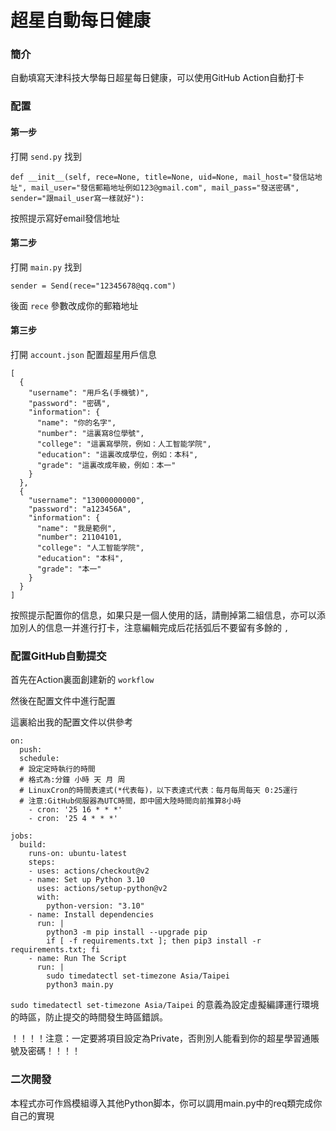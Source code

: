 # 超星自動每日健康

### 簡介

自動填寫天津科技大學每日超星每日健康，可以使用GitHub Action自動打卡

### 配置

#### 第一步

打開 `send.py` 找到

```
def __init__(self, rece=None, title=None, uid=None, mail_host="發信站地址", mail_user="發信郵箱地址例如123@gmail.com", mail_pass="發送密碼", sender="跟mail_user寫一樣就好"):
```

按照提示寫好email發信地址

#### 第二步

打開 `main.py` 找到

```
sender = Send(rece="12345678@qq.com")
```

後面 `rece` 參數改成你的郵箱地址

#### 第三步

打開 `account.json` 配置超星用戶信息

```
[
  {
    "username": "用戶名(手機號)",
    "password": "密碼",
    "information": {
      "name": "你的名字",
      "number": "這裏寫8位學號",
      "college": "這裏寫學院，例如：人工智能学院",
      "education": "這裏改成學位，例如：本科",
      "grade": "這裏改成年級，例如：本一"
    }
  },
  {
    "username": "13000000000",
    "password": "a123456A",
    "information": {
      "name": "我是範例",
      "number": 21104101,
      "college": "人工智能学院",
      "education": "本科",
      "grade": "本一"
    }
  }
]
```

按照提示配置你的信息，如果只是一個人使用的話，請刪掉第二組信息，亦可以添加別人的信息一并進行打卡，注意編輯完成后花括弧后不要留有多餘的 `,` 

### 配置GitHub自動提交

首先在Action裏面創建新的 `workflow` 

然後在配置文件中進行配置

這裏給出我的配置文件以供參考

```
on:
  push:
  schedule:
  # 設定定時執行的時間
  # 格式為:分鐘 小時 天 月 周
  # LinuxCron的時間表達式(*代表每)，以下表達式代表：每月每周每天 0:25運行
  # 注意:GitHub伺服器為UTC時間，即中國大陸時間向前推算8小時
    - cron: '25 16 * * *'
    - cron: '25 4 * * *'

jobs:
  build:
    runs-on: ubuntu-latest
    steps:
    - uses: actions/checkout@v2
    - name: Set up Python 3.10
      uses: actions/setup-python@v2
      with:
        python-version: "3.10"
    - name: Install dependencies
      run: |
        python3 -m pip install --upgrade pip
        if [ -f requirements.txt ]; then pip3 install -r requirements.txt; fi
    - name: Run The Script
      run: |
        sudo timedatectl set-timezone Asia/Taipei
        python3 main.py
```

`sudo timedatectl set-timezone Asia/Taipei` 的意義為設定虛擬編譯運行環境的時區，防止提交的時間發生時區錯誤。

！！！！注意：一定要將項目設定為Private，否則別人能看到你的超星學習通賬號及密碼！！！！

### 二次開發

本程式亦可作爲模組導入其他Python脚本，你可以調用main.py中的req類完成你自己的實現
